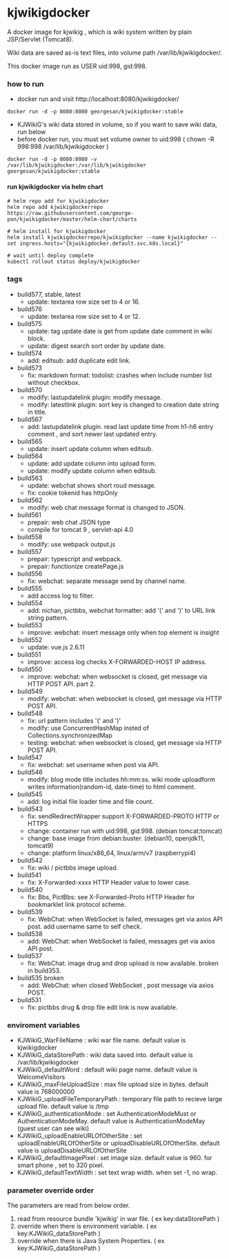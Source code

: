 # kjwikigdocker

A docker image for kjwikig , which is wiki system written by plain JSP/Servlet (Tomcat8).

Wiki data are saved as-is text files, into volume path /var/lib/kjwikigdocker/.

This docker image run as USER uid:998, gid:998.


### how to run

* docker run and visit http://localhost:8080/kjwikigdocker/
```
docker run -d -p 8080:8080 georgesan/kjwikigdocker:stable
```

* KJWikiG's wiki data stored in volume, so if you want to save wiki data, run below
* before docker run, you must set volume owner to uid:998 ( chown -R 998:998 /var/lib/kjwikigdocker )
```
docker run -d -p 8080:8080 -v /var/lib/kjwikigdocker:/var/lib/kjwikigdocker georgesan/kjwikigdocker:stable
```

#### run kjwikigdocker via helm chart

```
# helm repo add for kjwikigdocker
helm repo add kjwikigdockerrepo  https://raw.githubusercontent.com/george-pon/kjwikigdocker/master/helm-chart/charts

# helm install for kjwikigdocker
helm install kjwikigdockerrepo/kjwikigdocker --name kjwikigdocker --set ingress.hosts="{kjwikigdocker.default.svc.k8s.local}"

# wait until deploy complete
kubectl rollout status deploy/kjwikigdocker
```


### tags

* build577, stable, latest
    * update: textarea row size set to 4 or 16.
* build576
    * update: textarea row size set to 4 or 12.
* build575
    * update: tag update date is get from update date comment in wiki block.
    * update: digest search sort order by update date.
* build574
    * add: editsub: add duplicate edit link.
* build573
    * fix: markdown format: todolist: crashes when include number list without checkbox.
* build570
    * modify: lastupdatelink plugin: modify message.
    * modify: latestlink plugin: sort key is changed to creation date string in title.
* build567
    * add: lastupdatelink plugin. read last update time from h1-h6 entry comment , and sort newer last updated entry.
* build565
    * update: insert update column when editsub.
* build564
    * update: add update column into upload form.
    * update: modify update column when editsub.
* build563
    * update: webchat shows short roud message.
    * fix: cookie tokenid has httpOnly
* build562
    * modify: web chat message format is changed to JSON.
* build561
    * prepair: web chat JSON type
    * compile for tomcat 9 , servlet-api 4.0
* build558
    * modify: use webpack output.js
* build557
    * prepair: typescript and webpack.
    * prepair: functionize createPage.js
* build556
    * fix: webchat: separate message send by channel name.
* build555
    * add access log to filter.
* build554
    * add: nichan, pictbbs, webchat formatter: add '(' and ')' to URL link string pattern.
* build553
    * improve: webchat: insert message only when top element is insight
* build552
    * update: vue.js 2.6.11
* build551
    * improve: access log checks X-FORWARDED-HOST IP address.
* build550
    * improve: webchat: when websocket is closed, get message via HTTP POST API. part 2.
* build549
    * modify: webchat: when websocket is closed, get message via HTTP POST API.
* build548
    * fix: url pattern includes '(' and ')'
    * modify: use ConcurrentHashMap insted of Collections.synchronizedMap
    * testing: webchat: when websocket is closed, get message via HTTP POST API.
* build547
    * fix: webchat: set username when post via API.
* build546
    * modify: blog mode title includes hh:mm:ss. wiki mode uploadform writes information(random-id, date-time) to html comment.
* build545
    * add: log initial file loader time and file count.
* build543
    * fix: sendRedirectWrapper support X-FORWARDED-PROTO HTTP or HTTPS
    * change: container run with uid:998, gid:998. (debian tomcat:tomcat)
    * change: base image from debian:buster. (debian10, openjdk11, tomcat9)
    * change: platform linux/x86_64, linux/arm/v7 (raspberrypi4)
* build542
    * fix: wiki / pictbbs image upload.
* build541
    * fix: X-Forwarded-xxxx HTTP Header value to lower case.
* build540
    * fix: Bbs, PictBbs: see X-Forwarded-Proto HTTP Header for bookmarklet link protocol scheme.
* build539
    * fix: WebChat: when WebSocket is failed, messages get via axios API post. add username same to self check.
* build538
    * add: WebChat: when WebSocket is failed, messages get via axios API post.
* build537
    * fix: WebChat: image drug and drop upload is now available. broken in build353.
* build535 broken
    * add: WebChat: when closed WebSocket , post message via axios POST.
* build531
    * fix: pictbbs drug & drop file edit link is now available.

### enviroment variables

* KJWikiG_WarFileName : wiki war file name. default value is kjwikigdocker
* KJWikiG_dataStorePath : wiki data saved into. default value is /var/lib/kjwikigdocker
* KJWikiG_defaultWord : default wiki page name. default value is WelcomeVisitors
* KJWikiG_maxFileUploadSize : max file upload size in bytes. default value is 768000000
* KJWikiG_uploadFileTemporaryPath : temporary file path to recieve large upload file. default value is /tmp
* KJWikiG_authenticationMode : set AuthenticationModeMust or AuthenticationModeMay.  default value is AuthenticationModeMay (guest user can see wiki)
* KJWikiG_uploadEnableURLOfOtherSite : set uploadEnableURLOfOtherSite or uploadDisableURLOfOtherSite. default value is uploadDisableURLOfOtherSite
* KJWikiG_defaultImagePixel : set image size. default value is 960. for smart phone , set to 320 pixel.
* KJWikiG_defaultTextWidth : set text wrap width. when set -1, no wrap.

### parameter override order

The parameters are read from below order.
1. read from resource bundle 'kjwikig' in war file.  ( ex key:dataStorePath )
2. override when there is environment variable. ( ex key:KJWikiG_dataStorePath )
3. override when there is Java System Properties. ( ex key:KJWikiG_dataStorePath )


